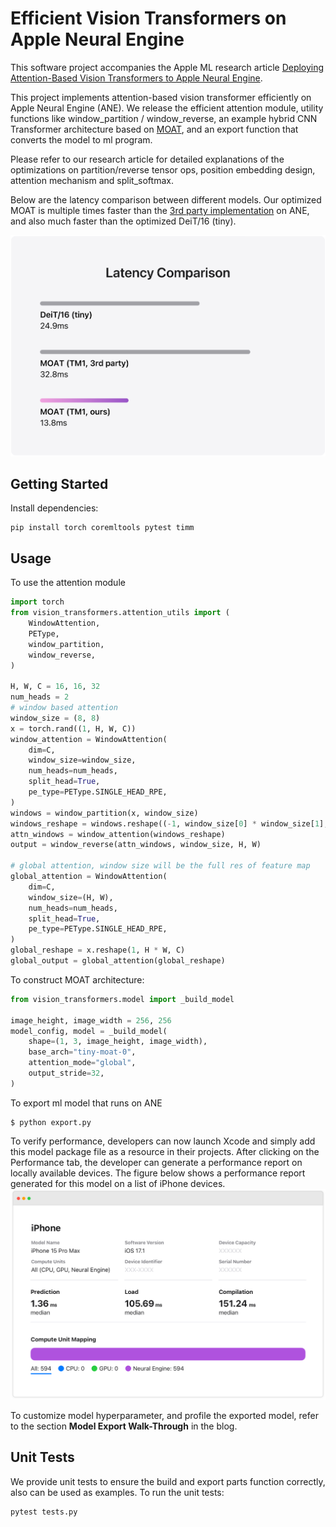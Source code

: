 #  Efficient Vision Transformers on Apple Neural Engine

This software project accompanies the Apple ML research article [Deploying Attention-Based Vision Transformers to Apple Neural Engine](https://machinelearning.apple.com/research/vision-transformers).

This project implements attention-based vision transformer efficiently on Apple Neural Engine (ANE). We release the efficient attention module, utility functions like window_partition / window_reverse, an example hybrid CNN Transformer architecture based on [MOAT](https://arxiv.org/abs/2210.01820), and an export function that converts the model to ml program.

Please refer to our research article for detailed explanations of the optimizations on partition/reverse tensor ops, position embedding design, attention mechanism and split_softmax. 

Below are the latency comparison between different models. Our optimized MOAT is multiple times faster than the [3rd party implementation](https://github.com/RooKichenn/pytorch-MOAT) on ANE, and also much faster than the optimized DeiT/16 (tiny).


<img src="assets/latency.png">


## Getting Started
Install dependencies:
```
pip install torch coremltools pytest timm
```
## Usage
To use the attention module
```python 
import torch
from vision_transformers.attention_utils import (
    WindowAttention,
    PEType,
    window_partition,
    window_reverse,
)

H, W, C = 16, 16, 32
num_heads = 2
# window based attention
window_size = (8, 8)
x = torch.rand((1, H, W, C))
window_attention = WindowAttention(
    dim=C,
    window_size=window_size,
    num_heads=num_heads,
    split_head=True,
    pe_type=PEType.SINGLE_HEAD_RPE,
)
windows = window_partition(x, window_size)
windows_reshape = windows.reshape((-1, window_size[0] * window_size[1], C))
attn_windows = window_attention(windows_reshape)
output = window_reverse(attn_windows, window_size, H, W)

# global attention, window size will be the full res of feature map
global_attention = WindowAttention(
    dim=C,
    window_size=(H, W),
    num_heads=num_heads,
    split_head=True,
    pe_type=PEType.SINGLE_HEAD_RPE,
)
global_reshape = x.reshape(1, H * W, C)
global_output = global_attention(global_reshape)
```
To construct MOAT architecture:
```python
from vision_transformers.model import _build_model

image_height, image_width = 256, 256
model_config, model = _build_model(
    shape=(1, 3, image_height, image_width),
    base_arch="tiny-moat-0",
    attention_mode="global",
    output_stride=32,
)
```
To export ml model that runs on ANE
```
$ python export.py
```
To verify performance, developers can now launch Xcode and simply add this model package file as a resource in their projects. After clicking on the Performance tab, the developer can generate a performance report on locally available devices. The figure below shows a performance report generated for this model on a list of iPhone devices.
<img src="assets/device_measurements.png">

To customize model hyperparameter, and profile the exported model, refer to the section **Model Export Walk-Through** in the blog.

## Unit Tests
We provide unit tests to ensure the build and export parts function correctly, also can be used as examples.
To run the unit tests:
```
pytest tests.py
```
